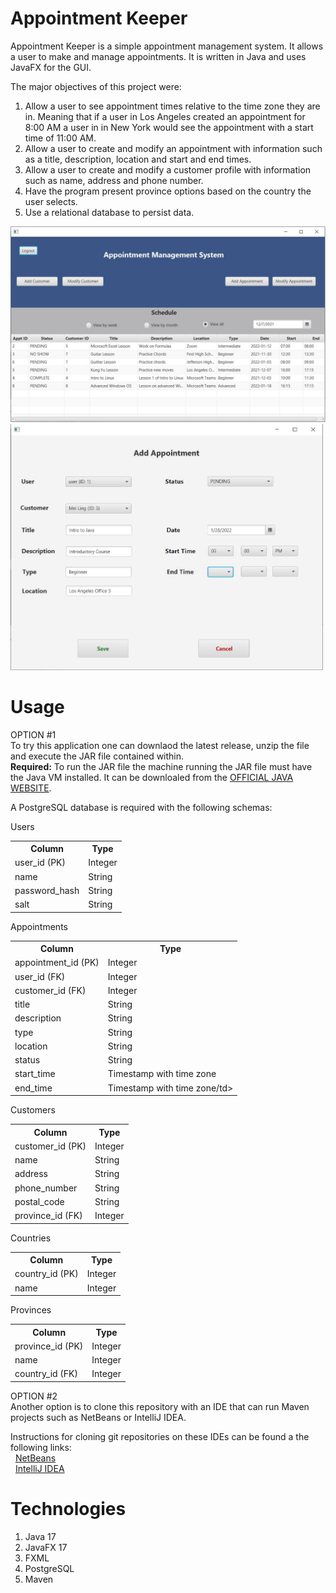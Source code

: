 # Appointment Keeper
Appointment Keeper is a simple appointment management system.  It allows a user to make and manage appointments. It is written in Java and uses JavaFX for the GUI. 

The major objectives of this project were:  
  1. Allow a user to see appointment times relative to the time zone they are in. Meaning that if a user in Los Angeles created an appointment for 8:00 AM a user in
     in New York would see the appointment with a start time of 11:00 AM.  
  2. Allow a user to create and modify an appointment with information such as a title, description, location and start and end times.
  3. Allow a user to create and modify a customer profile with information such as name, address and phone number.
  4. Have the program present province options based on the country the user selects.
  5. Use a relational database to persist data.

<img src="https://raw.githubusercontent.com/JesseRM/appointment_keeper/master/src/main/resources/screenshot/appointment_keeper.JPG" width="600">
<img src="https://raw.githubusercontent.com/JesseRM/appointment_keeper/master/src/main/resources/screenshot/appointment_keeper2.JPG" width="500">

# Usage
OPTION #1  
To try this application one can downlaod the latest release, unzip the file and execute the JAR file contained within.  
**Required:** To run the JAR file the machine running the JAR file must have the Java VM installed.  It can be downloaled from the [OFFICIAL JAVA WEBSITE](https://www.java.com/en/).

A PostgreSQL database is required with the following schemas:

Users

<table>
    <tr>
        <th>Column</th>
        <th>Type</th>
    </tr>
    <tr>
        <td>user_id (PK)</td>
        <td>Integer</td>
    </tr>
    <tr>
        <td>name</td>
        <td>String</td>
    </tr>
    <tr>
        <td>password_hash</td>
        <td>String</td>
    </tr>
    <tr>
        <td>salt</td>
        <td>String</td>
    </tr>
</table>

Appointments

<table>
    <tr>
        <th>Column</th>
        <th>Type</th>
    </tr>
    <tr>
        <td>appointment_id (PK)</td>
        <td>Integer</td>
    </tr>
    <tr>
        <td>user_id (FK)</td>
        <td>Integer</td>
    </tr>
    <tr>
        <td>customer_id (FK)</td>
        <td>Integer</td>
    </tr>
    <tr>
        <td>title</td>
        <td>String</td>
    </tr>
    <tr>
        <td>description</td>
        <td>String</td>
    </tr>
    <tr>
        <td>type</td>
        <td>String</td>
    </tr>
    <tr>
        <td>location</td>
        <td>String</td>
    </tr>
    <tr>
        <td>status</td>
        <td>String</td>
    </tr>
    <tr>
        <td>start_time</td>
        <td>Timestamp with time zone</td>
    </tr>
    <tr>
        <td>end_time</td>
        <td>Timestamp with time zone/td>
    </tr>
</table>

Customers

<table>
    <tr>
        <th>Column</th>
        <th>Type</th>
    </tr>
    <tr>
        <td>customer_id (PK)</td>
        <td>Integer</td>
    </tr>
    <tr>
        <td>name</td>
        <td>String</td>
    </tr>
    <tr>
        <td>address</td>
        <td>String</td>
    </tr>
    <tr>
        <td>phone_number</td>
        <td>String</td>
    </tr>
    <tr>
        <td>postal_code</td>
        <td>String</td>
    </tr>
    <tr>
        <td>province_id (FK)</td>
        <td>Integer</td>
    </tr>
</table>

Countries

<table>
    <tr>
        <th>Column</th>
        <th>Type</th>
    </tr>
    <tr>
        <td>country_id (PK)</td>
        <td>Integer</td>
    </tr>
    <tr>
        <td>name</td>
        <td>Integer</td>
    </tr>
</table>

Provinces

<table>
    <tr>
        <th>Column</th>
        <th>Type</th>
    </tr>
    <tr>
        <td>province_id (PK)</td>
        <td>Integer</td>
    </tr>
    <tr>
        <td>name</td>
        <td>Integer</td>
    </tr>
    <tr>
        <td>country_id (FK)</td>
        <td>Integer</td>
    </tr>
</table>

OPTION #2  
Another option is to clone this repository with an IDE that can run Maven projects such as NetBeans or IntelliJ IDEA.  

Instructions for cloning git repositories on these IDEs can be found a the following links:  
&nbsp;&nbsp;[NetBeans](https://netbeans.apache.org/kb/docs/ide/git.html)  
&nbsp;&nbsp;[IntelliJ IDEA](https://blog.jetbrains.com/idea/2020/10/clone-a-project-from-github/)

# Technologies
  1. Java 17
  2. JavaFX 17
  3. FXML
  4. PostgreSQL
  5. Maven

